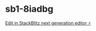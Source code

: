 # sb1-8iadbg

[Edit in StackBlitz next generation editor ⚡️](https://stackblitz.com/~/github.com/Khadka-Bishal/sb1-8iadbg)